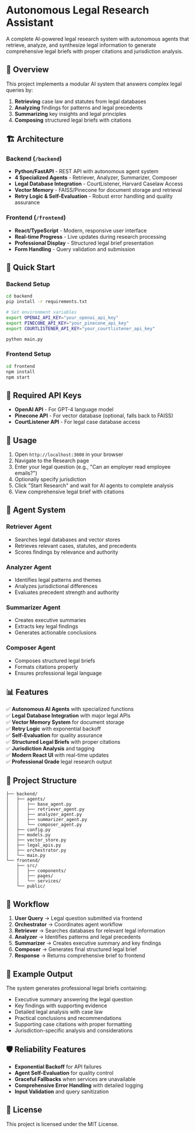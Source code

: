 # Autonomous Legal Research Assistant

A complete AI-powered legal research system with autonomous agents that retrieve, analyze, and synthesize legal information to generate comprehensive legal briefs with proper citations and jurisdiction analysis.

## 🎯 Overview

This project implements a modular AI system that answers complex legal queries by:
1. **Retrieving** case law and statutes from legal databases
2. **Analyzing** findings for patterns and legal precedents
3. **Summarizing** key insights and legal principles
4. **Composing** structured legal briefs with citations

## 🏗️ Architecture

### Backend (`/backend`)
- **Python/FastAPI** - REST API with autonomous agent system
- **4 Specialized Agents** - Retriever, Analyzer, Summarizer, Composer
- **Legal Database Integration** - CourtListener, Harvard Caselaw Access
- **Vector Memory** - FAISS/Pinecone for document storage and retrieval
- **Retry Logic & Self-Evaluation** - Robust error handling and quality assurance

### Frontend (`/frontend`)
- **React/TypeScript** - Modern, responsive user interface
- **Real-time Progress** - Live updates during research processing
- **Professional Display** - Structured legal brief presentation
- **Form Handling** - Query validation and submission

## 🚀 Quick Start

### Backend Setup
```bash
cd backend
pip install -r requirements.txt

# Set environment variables
export OPENAI_API_KEY="your_openai_api_key"
export PINECONE_API_KEY="your_pinecone_api_key"
export COURTLISTENER_API_KEY="your_courtlistener_api_key"

python main.py
```

### Frontend Setup  
```bash
cd frontend
npm install
npm start
```

## 🔑 Required API Keys

- **OpenAI API** - For GPT-4 language model
- **Pinecone API** - For vector database (optional, falls back to FAISS)
- **CourtListener API** - For legal case database access

## 📱 Usage

1. Open `http://localhost:3000` in your browser
2. Navigate to the Research page
3. Enter your legal question (e.g., "Can an employer read employee emails?")
4. Optionally specify jurisdiction
5. Click "Start Research" and wait for AI agents to complete analysis
6. View comprehensive legal brief with citations

## 🤖 Agent System

### Retriever Agent
- Searches legal databases and vector stores
- Retrieves relevant cases, statutes, and precedents
- Scores findings by relevance and authority

### Analyzer Agent  
- Identifies legal patterns and themes
- Analyzes jurisdictional differences
- Evaluates precedent strength and authority

### Summarizer Agent
- Creates executive summaries
- Extracts key legal findings
- Generates actionable conclusions

### Composer Agent
- Composes structured legal briefs
- Formats citations properly
- Ensures professional legal language

## 📊 Features

✅ **Autonomous AI Agents** with specialized functions  
✅ **Legal Database Integration** with major legal APIs  
✅ **Vector Memory System** for document storage  
✅ **Retry Logic** with exponential backoff  
✅ **Self-Evaluation** for quality assurance  
✅ **Structured Legal Briefs** with proper citations  
✅ **Jurisdiction Analysis** and tagging  
✅ **Modern React UI** with real-time updates  
✅ **Professional Grade** legal research output  

## 📁 Project Structure

```
├── backend/
│   ├── agents/
│   │   ├── base_agent.py
│   │   ├── retriever_agent.py
│   │   ├── analyzer_agent.py
│   │   ├── summarizer_agent.py
│   │   └── composer_agent.py
│   ├── config.py
│   ├── models.py
│   ├── vector_store.py
│   ├── legal_apis.py
│   ├── orchestrator.py
│   └── main.py
└── frontend/
    ├── src/
    │   ├── components/
    │   ├── pages/
    │   └── services/
    └── public/
```

## 🔄 Workflow

1. **User Query** → Legal question submitted via frontend
2. **Orchestrator** → Coordinates agent workflow
3. **Retriever** → Searches databases for relevant legal information
4. **Analyzer** → Identifies patterns and legal precedents
5. **Summarizer** → Creates executive summary and key findings
6. **Composer** → Generates final structured legal brief
7. **Response** → Returns comprehensive brief to frontend

## 📝 Example Output

The system generates professional legal briefs containing:
- Executive summary answering the legal question
- Key findings with supporting evidence
- Detailed legal analysis with case law
- Practical conclusions and recommendations  
- Supporting case citations with proper formatting
- Jurisdiction-specific analysis and considerations

## 🛡️ Reliability Features

- **Exponential Backoff** for API failures
- **Agent Self-Evaluation** for quality control
- **Graceful Fallbacks** when services are unavailable
- **Comprehensive Error Handling** with detailed logging
- **Input Validation** and query sanitization

## 📄 License

This project is licensed under the MIT License. 